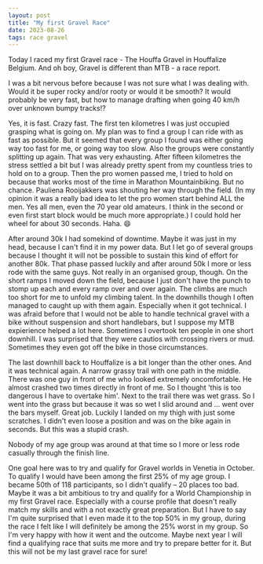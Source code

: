 ```yaml
---
layout: post
title: "My first Gravel Race"
date: 2023-08-26
tags: race gravel
---
```


Today I raced my first Gravel race - The Houffa Gravel in Houffalize Belgium. And oh boy, Gravel is different than MTB - a race report.

I was a bit nervous before because I was not sure what I was dealing with. Would it be super rocky and/or rooty or would it be smooth? It would probably be very fast, but how to manage drafting when going 40 km/h over unknown bumpy tracks!?

Yes, it is fast. Crazy fast. The first ten kilometres I was just occupied grasping what is going on. My plan was to find a group I can ride with as fast as possible. But it seemed that every group I found was either going way too fast for me, or going way too slow. Also the groups were constantly splitting up again. That was very exhausting. After fifteen kilometres the stress settled a bit but I was already pretty spent from my countless tries to hold on to a group. Then the pro women passed me, I tried to hold on because that works most of the time in Marathon Mountainbiking. But no chance. Pauliena Rooijakkers was shouting her way through the field. (In my opinion it was a really bad idea to let the pro women start behind ALL the men. Yes all men, even the 70 year old amateurs. I think in the second or even first start block would be much more appropriate.) I could hold her wheel for about 30 seconds. Haha. 😄

After around 30k I had somekind of downtime. Maybe it was just in my head, because I can't find it in my power data. But I let go of several groups because I thought it will not be possible to sustain this kind of effort for another 80k. That phase passed luckily and after around 50k I more or less rode with the same guys. Not really in an organised group, though. On the short ramps I moved down the field, because I just don't have the punch to stomp up each and every ramp over and over again. The climbs are much too short for me to unfold my climbing talent. In the downhills though I often managed to caught up with them again. Especially when it got technical. I was afraid before that I would not be able to handle technical gravel with a bike without suspension and short handlebars, but I suppose my MTB expierience helped a lot here. Sometimes I overtook ten people in one short downhill. I was surprised that they were cautios with crossing rivers or mud. Sometimes they even got off the bike in those circumstances.

The last downhill back to Houffalize is a bit longer than the other ones. And it was technical again. A narrow grassy trail with one path in the middle. There was one guy in front of me who looked extremely oncomfortable. He almost crashed two times directly in front of me. So I thought 'this is too dangerous I have to overtake him'. Next to the trail there was wet grass. So I went into the grass but because it was so wet I slid around and ... went over the bars myself. Great job. Luckily I landed on my thigh with just some scratches. I didn't even loose a position and was on the bike again in seconds. But this was a stupid crash.

Nobody of my age group was around at that time so I more or less rode casually through the finish line.

One goal here was to try and qualify for Gravel worlds in Venetia in October. To qualify I would have been among the first 25% of my age group. I became 50th of 118 participants, so I didn't qualify – 20 places too bad. Maybe it was a bit ambitious to try and qualify for a World Championship in my first Gravel race. Especially with a course profile that doesn't really match my skills and with a not exactly great preparation. But I have to say I'm quite surprised that I even made it to the top 50% in my group, during the race I felt like I will definitely be among the 25% worst in my group. So I'm very happy with how it went and the outcome. Maybe next year I will find a qualifying race that suits me more and try to prepare better for it. But this will not be my last gravel race for sure!
